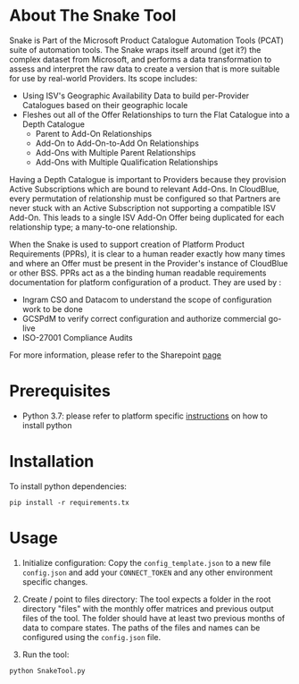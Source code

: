 # About The Snake Tool

Snake is Part of the Microsoft Product Catalogue Automation Tools (PCAT) suite of automation tools. The Snake wraps itself around (get it?) the complex dataset from Microsoft, and performs a data transformation to assess and interpret the raw data to create a version that is more suitable for use by real-world Providers.  Its scope includes:

* Using ISV's Geographic Availability Data to build per-Provider Catalogues based on their geographic locale
* Fleshes out all of the Offer Relationships to turn the Flat Catalogue into a Depth Catalogue
    * Parent to Add-On Relationships
    * Add-On to Add-On-to-Add On Relationships
    * Add-Ons with Multiple Parent Relationships
    * Add-Ons with Multiple Qualification Relationships

Having a Depth Catalogue is important to Providers because they provision Active Subscriptions which are bound to relevant Add-Ons.  In CloudBlue, every permutation of relationship must be configured so that Partners are never stuck with an Active Subscription not supporting a compatible ISV Add-On.  This leads to a single ISV Add-On Offer being duplicated for each relationship type; a many-to-one relationship.

When the Snake is used to support creation of Platform Product Requirements (PPRs), it is clear to a human reader exactly how many times and where an Offer must be present in the Provider's instance of CloudBlue or other BSS.  PPRs act as a the binding human readable requirements documentation for platform configuration of a product.  They are used by :

* Ingram CSO and Datacom to understand the scope of configuration work to be done
* GCSPdM to verify correct configuration and authorize commercial go-live
* ISO-27001 Compliance Audits

For more information, please refer to the Sharepoint [page](https://ingrammicro.sharepoint.com/sites/GlobalCloudServicesProductManagement/SitePages/Channel-Knowledge-Base-for-Microsoft-Product-Catalogue-Automation-Tools-(PCAT).aspx#the-snake-product-catalogue-transformation-(pct)-tool)

# Prerequisites

* Python 3.7: please refer to platform specific [instructions](https://www.python.org/downloads/) on how to install python

# Installation

To install python dependencies:

```
pip install -r requirements.tx
```

# Usage

1. Initialize configuration: Copy the `config_template.json` to a new file `config.json` and add your `CONNECT_TOKEN` and any other environment specific changes.

2. Create / point to files directory: The tool expects a folder in the root directory "files" with the monthly offer matrices and previous output files of the tool. The folder should have at least two previous months of data to compare states. The paths of the files and names can be configured using the `config.json` file. 

3. Run the tool:
```
python SnakeTool.py
```